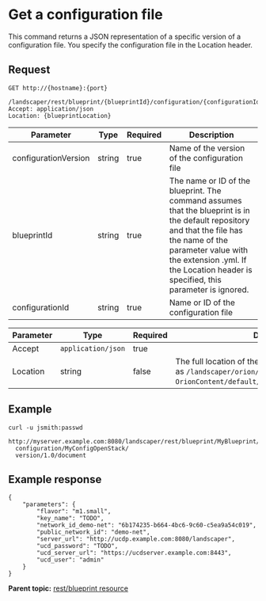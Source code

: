 # Get a configuration file

This command returns a JSON representation of a specific version of a configuration file. You specify the configuration file in the Location header.

## Request

```
GET http://{hostname}:{port}
  /landscaper/rest/blueprint/{blueprintId}/configuration/{configurationId}/version/{configurationVersion}/document
Accept: application/json
Location: {blueprintLocation}

```

|Parameter|Type|Required|Description|
|---------|----|--------|-----------|
|configurationVersion|string|true|Name of the version of the configuration file|
|blueprintId|string|true|The name or ID of the blueprint. The command assumes that the blueprint is in the default repository and that the file has the name of the parameter value with the extension .yml. If the Location header is specified, this parameter is ignored.|
|configurationId|string|true|Name or ID of the configuration file|

|Parameter|Type|Required|Description|
|---------|----|--------|-----------|
|Accept|`application/json`|true| |
|Location|string|false|The full location of the configuration file to use, such as `/landscaper/orion/file/jsmith_00000000_2-OrionContent/default/configurations/my_config.yml`.|

## Example

```
curl -u jsmith:passwd 
  http://myserver.example.com:8080/landscaper/rest/blueprint/MyBlueprint/
  configuration/MyConfigOpenStack/
  version/1.0/document
```

## Example response

```
{
    "parameters": {
        "flavor": "m1.small",
        "key_name": "TODO",
        "network_id_demo-net": "6b174235-b664-4bc6-9c60-c5ea9a54c019",
        "public_network_id": "demo-net",
        "server_url": "http://ucdp.example.com:8080/landscaper",
        "ucd_password": "TODO",
        "ucd_server_url": "https://ucdserver.example.com:8443",
        "ucd_user": "admin"
    }
}
```

**Parent topic:** [rest/blueprint resource](../../com.ibm.edt.api.doc/topics/rest_blueprint_.md)

